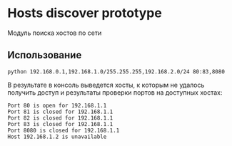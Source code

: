 # Hosts discover prototype

Модуль поиска хостов по сети

## Использование
```shell
python 192.168.0.1,192.168.1.0/255.255.255,192.168.2.0/24 80:83,8080
```

В результате в консоль выведется хосты, к которым не удалось получить доступ и результаты проверки
портов на доступных хостах:

```text
Port 80 is open for 192.168.1.1
Port 81 is closed for 192.168.1.1
Port 82 is closed for 192.168.1.1
Port 83 is closed for 192.168.1.1
Port 8080 is closed for 192.168.1.1
Host 192.168.1.2 is unavailable
```